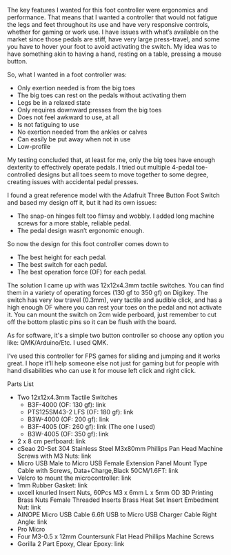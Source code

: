 The key features I wanted for this foot controller were ergonomics and performance. That means that I wanted a controller that would not fatigue the legs and feet throughout its use and have very responsive controls, whether for gaming or work use. I have issues with what’s available on the market since those pedals are stiff, have very large press-travel, and some you have to hover your foot to avoid activating the switch. My idea was to have something akin to having a hand, resting on a table, pressing a mouse button.

So, what I wanted in a foot controller was:
- Only exertion needed is from the big toes
- The big toes can rest on the pedals without activating them
- Legs be in a relaxed state
- Only requires downward presses from the big toes
- Does not feel awkward to use, at all
- Is not fatiguing to use
- No exertion needed from the ankles or calves
- Can easily be put away when not in use
- Low-profile

My testing concluded that, at least for me, only the big toes have enough dexterity to effectively operate pedals. I tried out multiple 4-pedal toe-controlled designs but all toes seem to move together to some degree, creating issues with accidental pedal presses.

I found a great reference model with the Adafruit Three Button Foot Switch and based my design off it, but it had its own issues:
- The snap-on hinges felt too flimsy and wobbly. I added long machine screws for a more stable, reliable pedal.
- The pedal design wasn’t ergonomic enough.

So now the design for this foot controller comes down to
- The best height for each pedal.
- The best switch for each pedal.
- The best operation force (OF) for each pedal.

The solution I came up with was 12x12x4.3mm tactile switches. You can find them in a variety of operating forces (130 gf to 350 gf) on Digikey. The switch has very low travel (0.3mm), very tactile and audible click, and has a high enough OF where you can rest your toes on the pedal and not activate it. You can mount the switch on 2cm wide perboard, just remember to cut off the bottom plastic pins so it can be flush with the board.  

As for software, it's a simple two button controller so choose any option you like: QMK/Arduino/Etc. I used QMK.

I’ve used this controller for FPS games for sliding and jumping and it works great. I hope it’ll help someone else not just for gaming but for people with hand disabilities who can use it for mouse left click and right click.

Parts List
- Two 12x12x4.3mm Tactile Switches 
  - B3F-4000 (OF: 130 gf): link
  - PTS125SM43-2 LFS (OF: 180 gf): link
  - B3W-4000 (OF: 200 gf): link
  - B3F-4005 (OF: 260 gf): link (The one I used)
  - B3W-4005 (OF: 350 gf): link
- 2 x 8 cm perfboard: link
- cSeao 20-Set 304 Stainless Steel M3x80mm Phillips Pan Head Machine Screws with M3 Nuts: link
- Micro USB Male to Micro USB Female Extension Panel Mount Type Cable with Screws, Data+Charge,Black 50CM/1.6FT: link
- Velcro to mount the microcontroller: link
- 1mm Rubber Gasket: link
- uxcell knurled Insert Nuts, 60Pcs M3 x 6mm L x 5mm OD 3D Printing Brass Nuts Female Threaded Inserts Brass Heat Set Insert Embedment Nut: link
- AINOPE Micro USB Cable 6.6ft USB to Micro USB Charger Cable Right Angle: link
- Pro Micro
- Four M3-0.5 x 12mm Countersunk Flat Head Phillips Machine Screws
- Gorilla 2 Part Epoxy, Clear Epoxy: link
